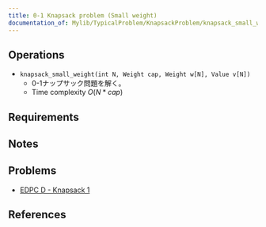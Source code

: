 ```yaml
---
title: 0-1 Knapsack problem (Small weight)
documentation_of: Mylib/TypicalProblem/KnapsackProblem/knapsack_small_weight.cpp
---
```


## Operations

- `knapsack_small_weight(int N, Weight cap, Weight w[N], Value v[N])`
	- 0-1ナップサック問題を解く。
	- Time complexity $O(N * cap)$

## Requirements

## Notes

## Problems

- [EDPC D - Knapsack 1](https://atcoder.jp/contests/dp/tasks/dp_d)

## References
